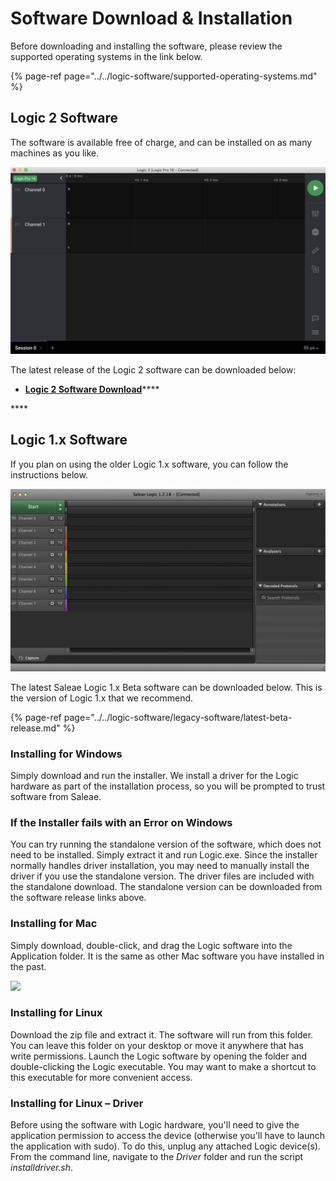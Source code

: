 # Software Download & Installation

Before downloading and installing the software, please review the supported operating systems in the link below.

{% page-ref page="../../logic-software/supported-operating-systems.md" %}

## **Logic 2 Software**

The software is available free of charge, and can be installed on as many machines as you like.

![](../../.gitbook/assets/screen-shot-2020-09-03-at-6.52.16-pm%20%286%29%20%286%29.png)

The latest release of the Logic 2 software can be downloaded below:

* [**Logic 2 Software Download**](https://ideas.saleae.com/f/changelog/)\*\*\*\*

\*\*\*\*

## Logic 1.x Software

If you plan on using the older Logic 1.x software, you can follow the instructions below.

![](../../.gitbook/assets/screen-shot-2020-09-03-at-7.00.12-pm%20%281%29%20%281%29.png)

The latest Saleae Logic 1.x Beta software can be downloaded below. This is the version of Logic 1.x that we recommend.

{% page-ref page="../../logic-software/legacy-software/latest-beta-release.md" %}

### **Installing for Windows**

Simply download and run the installer. We install a driver for the Logic hardware as part of the installation process, so you will be prompted to trust software from Saleae.

### **If the Installer fails with an Error on Windows**

You can try running the standalone version of the software, which does not need to be installed. Simply extract it and run Logic.exe. Since the installer normally handles driver installation, you may need to manually install the driver if you use the standalone version. The driver files are included with the standalone download. The standalone version can be downloaded from the software release links above.

### **Installing for Mac**

Simply download, double-click, and drag the Logic software into the Application folder. It is the same as other Mac software you have installed in the past.

![](https://trello-attachments.s3.amazonaws.com/57215c9156830ea18c233b08/598x252/840af37d70fab6d86f4fff3db5136566/osx_install.png)

### **Installing for Linux**

Download the zip file and extract it. The software will run from this folder. You can leave this folder on your desktop or move it anywhere that has write permissions. Launch the Logic software by opening the folder and double-clicking the Logic executable. You may want to make a shortcut to this executable for more convenient access.

### **Installing for Linux – Driver**

Before using the software with Logic hardware, you'll need to give the application permission to access the device \(otherwise you'll have to launch the application with sudo\). To do this, unplug any attached Logic device\(s\). From the command line, navigate to the _Driver_ folder and run the script _installdriver.sh_.

